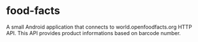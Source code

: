 # food-facts
A small Android application that connects to world.openfoodfacts.org HTTP API.
This API provides product informations based on barcode number.
